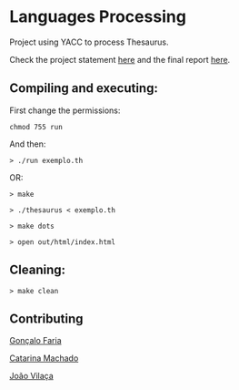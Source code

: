 # Languages Processing

Project using YACC to process Thesaurus.

Check the project statement [here](https://github.com/Goncalo-Faria/Thesaurus/blob/master/pl18tp3.pdf) and the final report [here](https://github.com/Goncalo-Faria/Thesaurus/blob/master/Relatorio.pdf).


## Compiling and executing:

First change the permissions:

```
chmod 755 run
```

And then:

```
> ./run exemplo.th
```

OR:

```
> make
```

```
> ./thesaurus < exemplo.th
```

```
> make dots
```

```
> open out/html/index.html
```

## Cleaning:

```
> make clean
```

## Contributing

[Gonçalo Faria](https://github.com/Goncalo-Faria)

[Catarina Machado](https://github.com/catarinamachado)

[João Vilaça](https://github.com/machadovilaca)
